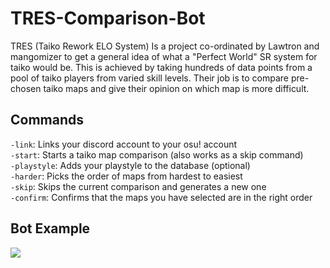 # TRES-Comparison-Bot
TRES (Taiko Rework ELO System) Is a project co-ordinated by Lawtron and mangomizer to get a general idea of what a "Perfect World" SR system for taiko would be. This is achieved by taking hundreds of data points from a pool of taiko players from varied skill levels. Their job is to compare pre-chosen taiko maps and give their opinion on which map is more difficult.

## Commands
`-link`: Links your discord account to your osu! account  
`-start`: Starts a taiko map comparison (also works as a skip command)  
`-playstyle`: Adds your playstyle to the database (optional)  
`-harder`: Picks the order of maps from hardest to easiest  
`-skip`: Skips the current comparison and generates a new one  
`-confirm`: Confirms that the maps you have selected are in the right order  

## Bot Example
![](https://i.imgur.com/NygrhSk.png)
